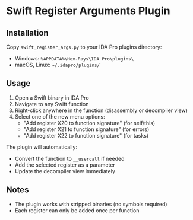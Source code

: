 # Swift Register Arguments Plugin

## Installation
Copy `swift_register_args.py` to your IDA Pro plugins directory:
- Windows: `%APPDATA%\Hex-Rays\IDA Pro\plugins\`
- macOS, Linux: `~/.idapro/plugins/`

## Usage
1. Open a Swift binary in IDA Pro
2. Navigate to any Swift function
3. Right-click anywhere in the function (disassembly or decompiler view)
4. Select one of the new menu options:
   - "Add register X20 to function signature" (for self/this)
   - "Add register X21 to function signature" (for errors)
   - "Add register X22 to function signature" (for tasks)

The plugin will automatically:
- Convert the function to `__usercall` if needed
- Add the selected register as a parameter
- Update the decompiler view immediately

## Notes
- The plugin works with stripped binaries (no symbols required)
- Each register can only be added once per function